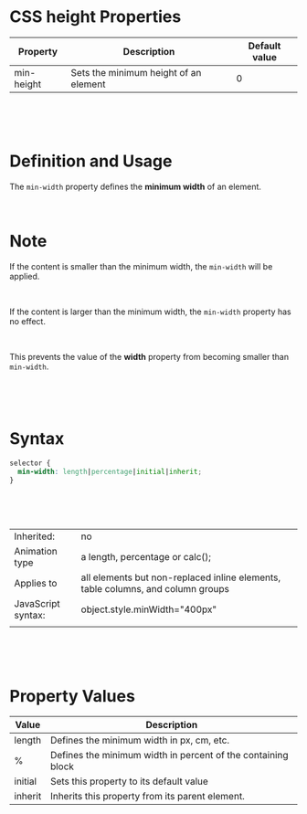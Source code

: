 # CSS height Properties

| Property   | Description                           | Default value |
| ---------- | ------------------------------------- | ------------- |
| min-height | Sets the minimum height of an element | 0             |

&nbsp;

&nbsp;

# Definition and Usage

The `min-width` property defines the **minimum width** of an element.

&nbsp;

# Note

If the content is smaller than the minimum width, the `min-width` will be applied.

&nbsp;

If the content is larger than the minimum width, the `min-width` property has no effect.

&nbsp;

This prevents the value of the **width** property from becoming smaller than `min-width`.

&nbsp;

&nbsp;

# Syntax

```css
selector {
  min-width: length|percentage|initial|inherit;
}
```

&nbsp;

&nbsp;

|                    |                                                                                 |
| ------------------ | ------------------------------------------------------------------------------- |
| Inherited:         | no                                                                              |
| Animation type     | a length, percentage or calc();                                                 |
| Applies to         | all elements but non-replaced inline elements, table columns, and column groups |
| JavaScript syntax: | object.style.minWidth="400px"                                                   |
|                    |                                                                                 |

&nbsp;

&nbsp;

# Property Values

| Value   | Description                                                  |
| ------- | ------------------------------------------------------------ |
| length  | Defines the minimum width in px, cm, etc.                    |
| %       | Defines the minimum width in percent of the containing block |
| initial | Sets this property to its default value                      |
| inherit | Inherits this property from its parent element.              |

&nbsp;

&nbsp;
